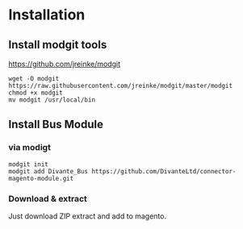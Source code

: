 # Installation

## Install modgit tools

https://github.com/jreinke/modgit

```
wget -O modgit https://raw.githubusercontent.com/jreinke/modgit/master/modgit
chmod +x modgit
mv modgit /usr/local/bin
```

## Install Bus Module

### via modigt

```
modgit init
modgit add Divante_Bus https://github.com/DivanteLtd/connector-magento-module.git
```

### Download & extract

Just download ZIP extract and add to magento.